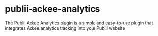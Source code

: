 # publii-ackee-analytics
 The Publii Ackee Analytics plugin is a simple and easy-to-use plugin that integrates Ackee analytics tracking into your Publii website
